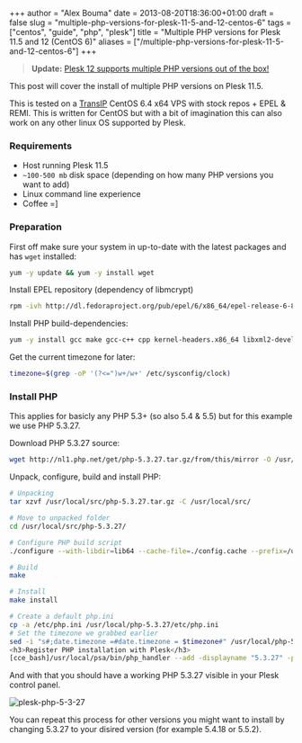 +++
author = "Alex Bouma"
date = 2013-08-20T18:36:00+01:00
draft = false
slug = "multiple-php-versions-for-plesk-11-5-and-12-centos-6"
tags = ["centos", "guide", "php", "plesk"]
title = "Multiple PHP versions for Plesk 11.5 and 12 (CentOS 6)"
aliases = ["/multiple-php-versions-for-plesk-11-5-and-12-centos-6"]
+++

> **Update:** [Plesk 12 supports multiple PHP versions out of the box!](https://alex.bouma.me/finally-plesk-12-supports-multiple-php-versions-out-of-the-box/) 

This post will cover the install of multiple PHP versions on Plesk 11.5.

This is tested on a [TransIP](http://www.transip.eu "TransIP") CentOS 6.4 x64 VPS with stock repos + EPEL & REMI. This is written for CentOS but with a bit of imagination this can also work on any other linux OS supported by Plesk.

### Requirements

- Host running Plesk 11.5
- `~100-500 mb` disk space (depending on how many PHP versions you want to add)
- Linux command line experience
- Coffee =]

### Preparation

First off make sure your system in up-to-date with the latest packages and has `wget` installed:

```bash
yum -y update && yum -y install wget
```

Install EPEL repository (dependency of libmcrypt)

```bash
rpm -ivh http://dl.fedoraproject.org/pub/epel/6/x86_64/epel-release-6-8.noarch.rpm
```

Install PHP build-dependencies:

```bash
yum -y install gcc make gcc-c++ cpp kernel-headers.x86_64 libxml2-devel openssl-devel bzip2-devel libjpeg-devel libpng-devel freetype-devel openldap-devel postgresql-devel aspell-devel net-snmp-devel libxslt-devel libc-client-devel libicu-devel gmp-devel curl-devel libmcrypt-devel unixODBC-devel pcre-devel sqlite-devel db4-devel enchant-devel libXpm-devel mysql-devel readline-devel libedit-devel recode-devel libtidy-devel
```

Get the current timezone for later:

```bash
timezone=$(grep -oP '(?<=")w+/w+' /etc/sysconfig/clock)
```

### Install PHP

This applies for basicly any PHP 5.3+ (so also 5.4 & 5.5) but for this example we use PHP 5.3.27.

Download PHP 5.3.27 source:

```bash
wget http://nl1.php.net/get/php-5.3.27.tar.gz/from/this/mirror -O /usr/local/src/php-5.3.27.tar.gz
```

Unpack, configure, build and install PHP:

```bash
# Unpacking
tar xzvf /usr/local/src/php-5.3.27.tar.gz -C /usr/local/src/

# Move to unpacked folder
cd /usr/local/src/php-5.3.27/

# Configure PHP build script
./configure --with-libdir=lib64 --cache-file=./config.cache --prefix=/usr/local/php-5.3.27 --with-config-file-path=/usr/local/php-5.3.27/etc --disable-debug --with-pic --disable-rpath  --with-bz2 --with-curl --with-freetype-dir=/usr/local/php-5.3.27 --with-png-dir=/usr/local/php-5.3.27 --enable-gd-native-ttf --without-gdbm --with-gettext --with-gmp --with-iconv --with-jpeg-dir=/usr/local/php-5.3.27 --with-openssl --with-pspell --with-pcre-regex --with-zlib --enable-exif --enable-ftp --enable-sockets --enable-sysvsem --enable-sysvshm --enable-sysvmsg --enable-wddx --with-kerberos --with-unixODBC=/usr --enable-shmop --enable-calendar --with-libxml-dir=/usr/local/php-5.3.27 --enable-pcntl --with-imap --with-imap-ssl --enable-mbstring --enable-mbregex --with-gd --enable-bcmath --with-xmlrpc --with-ldap --with-ldap-sasl --with-mysql=/usr --with-mysqli --with-snmp --enable-soap --with-xsl --enable-xmlreader --enable-xmlwriter --enable-pdo --with-pdo-mysql --with-pear=/usr/local/php-5.3.27/pear --with-mcrypt --without-pdo-sqlite --with-config-file-scan-dir=/usr/local/php-5.3.27/php.d --without-sqlite3 --enable-intl

# Build
make

# Install
make install

# Create a default php.ini
cp -a /etc/php.ini /usr/local/php-5.3.27/etc/php.ini
# Set the timezone we grabbed earlier
sed -i "s#;date.timezone =#date.timezone = $timezone#" /usr/local/php-5.3.27/etc/php.ini[/cce_bash]
<h3>Register PHP installation with Plesk</h3>
[cce_bash]/usr/local/psa/bin/php_handler --add -displayname "5.3.27" -path /usr/local/php-5.3.27/bin/php-cgi -phpini /usr/local/php-5.3.27/etc/php.ini -type fastcgi -id "fastcgi-5.3.27"
```

And with that you should have a working PHP 5.3.27 visible in your Plesk control panel.

![plesk-php-5-3-27](/img/ghost/plesk-php-5-3-271.jpg)

You can repeat this process for other versions you might want to install by changing 5.3.27 to your disired version (for example 5.4.18 or 5.5.2).
